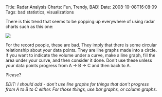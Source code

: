 Title: Radar Analysis Charts: Fun, Trendy, BAD!
Date: 2008-10-08T16:08:09
Tags: bad statistics, visualizations


There is this trend that seems to be popping up everywhere of using radar charts such as this one:

<img src="http://www.michaeljaylissner.com/files/images/screenshot.png">

For the record people, these are bad. They imply that there is some circular relationship about your data points. They are line graphs made into a circle. If you want to indicate the volume under a curve, make a line graph, fill the area under your curve, and then consider it done. Don't use these unless your data points progress from A &rarr; B &rarr; C and then back to A. 

Please? 

<i>EDIT: I should add - don't use line graphs for things that don't progress from A to B to C either. For those things, use bar graphs, or column graphs.</i><!--break-->